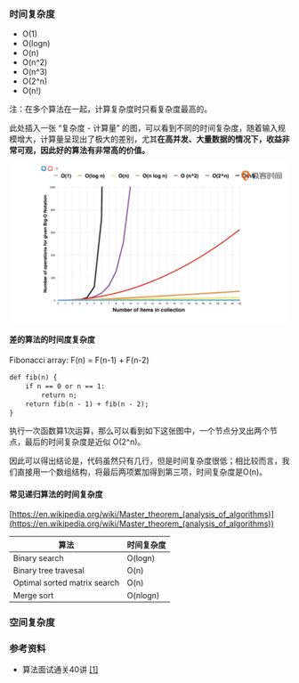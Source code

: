 
### 时间复杂度

- O(1)
- O(logn)
- O(n)
- O(n^2)
- O(n^3)
- O(2^n)
- O(n!)

注：在多个算法在一起，计算复杂度时只看复杂度最高的。

此处插入一张 “复杂度 - 计算量” 的图，可以看到不同的时间复杂度，随着输入规模增大，计算量呈现出了极大的差别，尤其**在高并发、大量数据的情况下，收益非常可观，因此好的算法有非常高的价值。**

![complexity.jpeg](assets/complexity.jpeg)


#### 差的算法的时间度复杂度

Fibonacci array: F(n) = F(n-1) + F(n-2)

```
def fib(n) {
	if n == 0 or n == 1:
		return n;
	return fib(n - 1) + fib(n - 2);
}
```

执行一次函数算1次运算，那么可以看到如下这张图中，一个节点分叉出两个节点，最后的时间复杂度是近似 O(2^n)。

因此可以得出结论是，代码虽然只有几行，但是时间复杂度很低；相比较而言，我们直接用一个数组结构，将最后两项累加得到第三项，时间复杂度是O(n)。

#### 常见递归算法的时间复杂度

[https://en.wikipedia.org/wiki/Master_theorem_(analysis_of_algorithms)](https://en.wikipedia.org/wiki/Master_theorem_(analysis_of_algorithms))

|算法|时间复杂度|
|---|---|
|Binary search|O(logn)|
|Binary tree travesal|O(n)|
|Optimal sorted matrix search|O(n)|
|Merge sort|O(nlogn)|

### 空间复杂度

### 参考资料

- 算法面试通关40讲 [[1]](1) 